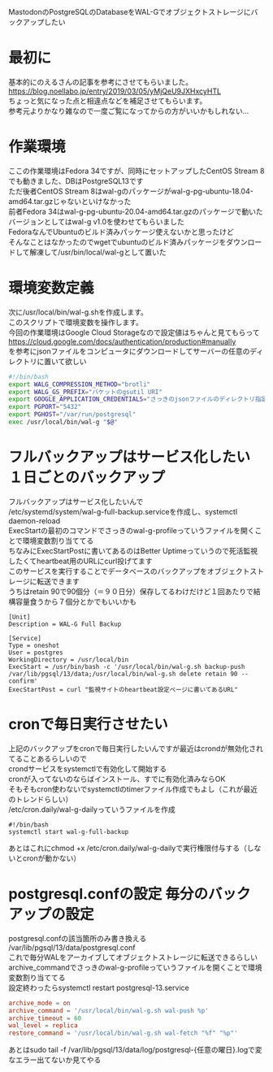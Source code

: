 MastodonのPostgreSQLのDatabaseをWAL-Gでオブジェクトストレージにバックアップしたい  
# 最初に
基本的にのえるさんの記事を参考にさせてもらいました。  
https://blog.noellabo.jp/entry/2019/03/05/yMjQeU9JXHxcyHTL  
ちょっと気になった点と相違点などを補足させてもらいます。  
参考元よりかなり雑なので一度ご覧になってからの方がいいかもしれない…  

# 作業環境  
ここの作業環境はFedora 34ですが、同時にセットアップしたCentOS Stream 8でも動きました、DBはPostgreSQL13です  
ただ後者CentOS Stream 8はwal-gのパッケージがwal-g-pg-ubuntu-18.04-amd64.tar.gzじゃないといけなかった  
前者Fedora 34はwal-g-pg-ubuntu-20.04-amd64.tar.gzのパッケージで動いた  
バージョンとしてはwal-g v1.0を使わせてもらいました  
FedoraなんでUbuntuのビルド済みパッケージ使えないかと思ったけど  
そんなことはなかったのでwgetでubuntuのビルド済みパッケージをダウンロードして解凍して/usr/bin/local/wal-gとして置いた  

# 環境変数定義
次に/usr/local/bin/wal-g.shを作成します。  
このスクリプトで環境変数を操作します。  
今回の作業環境はGoogle Cloud Storageなので設定値はちゃんと見てもらって  
https://cloud.google.com/docs/authentication/production#manually  
を参考にjsonファイルをコンピュータにダウンロードしてサーバーの任意のディレクトリに置いて欲しい  

```bash:wal-g.sh
#!/bin/bash
export WALG_COMPRESSION_METHOD="brotli"
export WALG_GS_PREFIX="バケットのgsutil URI"
export GOOGLE_APPLICATION_CREDENTIALS="さっきのjsonファイルのディレクトリ指定"
export PGPORT="5432"
export PGHOST="/var/run/postgresql"
exec /usr/local/bin/wal-g "$@"
```

# フルバックアップはサービス化したい　１日ごとのバックアップ  
フルバックアップはサービス化したいんで  
/etc/systemd/system/wal-g-full-backup.serviceを作成し、systemctl daemon-reload  
ExecStartの最初のコマンドでさっきのwal-g-profileっていうファイルを開くことで環境変数割り当ててる  
ちなみにExecStartPostに書いてあるのはBetter Uptimeっていうので死活監視したくてheartbeat用のURLにcurl投げてます  
このサービスを実行することでデータベースのバックアップをオブジェクトストレージに転送できます  
うちはretain 90で90個分（＝９０日分）保存してるわけだけど１回あたりで結構容量食うから７個分とかでもいいかも  

```systemd:wal-g-full-backup.service
[Unit]
Description = WAL-G Full Backup

[Service]
Type = oneshot
User = postgres
WorkingDirectory = /usr/local/bin
ExecStart = /usr/bin/bash -c '/usr/local/bin/wal-g.sh backup-push /var/lib/pgsql/13/data;/usr/local/bin/wal-g.sh delete retain 90 --confirm'
ExecStartPost = curl "監視サイトのheartbeat設定ページに書いてあるURL"
```

# cronで毎日実行させたい  
上記のバックアップをcronで毎日実行したいんですが最近はcrondが無効化されてることあるらしいので  
crondサービスをsystemctlで有効化して開始する  
cronが入ってないのならばインストール、すでに有効化済みならOK  
そもそもcron使わないでsystemctlのtimerファイル作成でもよし（これが最近のトレンドらしい）  
/etc/cron.daily/wal-g-dailyっていうファイルを作成  

```bash:wal-g-daily
#!/bin/bash
systemctl start wal-g-full-backup
```
あとはこれにchmod +x /etc/cron.daily/wal-g-dailyで実行権限付与する（しないとcronが動かない）  

# postgresql.confの設定 毎分のバックアップの設定  
postgresql.confの該当箇所のみ書き換える /var/lib/pgsql/13/data/postgresql.conf  
これで毎分WALをアーカイブしてオブジェクトストレージに転送できるらしい  
archive_commandでさっきのwal-g-profileっていうファイルを開くことで環境変数割り当ててる  
設定終わったらsystemctl restart postgresql-13.service  

```bash:postgresql.conf
archive_mode = on
archive_command = '/usr/local/bin/wal-g.sh wal-push %p'
archive_timeout = 60
wal_level = replica
restore_command = '/usr/local/bin/wal-g.sh wal-fetch "%f" "%p"'
```

あとはsudo tail -f /var/lib/pgsql/13/data/log/postgresql-{任意の曜日}.logで変なエラー出てないか見てやる  
